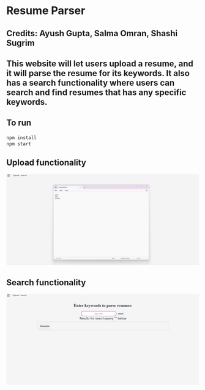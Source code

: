 # Resume Parser
## Credits: Ayush Gupta, Salma Omran, Shashi Sugrim

## This website will let users upload a resume, and it will parse the resume for its keywords. It also has a search functionality where users can search and find resumes that has any specific keywords.

## To run
```
npm install
npm start
```

## Upload functionality
![](public/uploadFunction.gif)

## Search functionality
![](public/searchFunction.gif)

